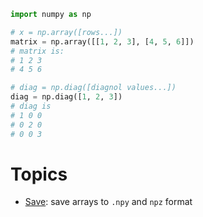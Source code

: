 ```py
import numpy as np

# x = np.array([rows...])
matrix = np.array([[1, 2, 3], [4, 5, 6]])
# matrix is:
# 1 2 3
# 4 5 6

# diag = np.diag([diagnol values...])
diag = np.diag([1, 2, 3])
# diag is
# 1 0 0
# 0 2 0
# 0 0 3
```

# Topics

- [Save](Save.ipynb): save arrays to `.npy` and `npz` format
